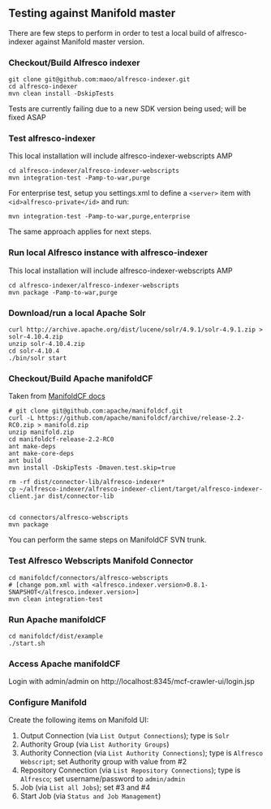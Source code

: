 Testing against Manifold master
---

There are few steps to perform in order to test a local build of alfresco-indexer against Manifold master version.

### Checkout/Build Alfresco indexer
```
git clone git@github.com:maoo/alfresco-indexer.git
cd alfresco-indexer
mvn clean install -DskipTests
```
Tests are currently failing due to a new SDK version being used; will be fixed ASAP

### Test alfresco-indexer
This local installation will include alfresco-indexer-webscripts AMP
```
cd alfresco-indexer/alfresco-indexer-webscripts
mvn integration-test -Pamp-to-war,purge
```

For enterprise test, setup you settings.xml to define a `<server>` item with `<id>alfresco-private</id>` and run:
```
mvn integration-test -Pamp-to-war,purge,enterprise
```
The same approach applies for next steps.

### Run local Alfresco instance with alfresco-indexer
This local installation will include alfresco-indexer-webscripts AMP
```
cd alfresco-indexer/alfresco-indexer-webscripts
mvn package -Pamp-to-war,purge
```

### Download/run a local Apache Solr
```
curl http://archive.apache.org/dist/lucene/solr/4.9.1/solr-4.9.1.zip > solr-4.10.4.zip
unzip solr-4.10.4.zip
cd solr-4.10.4
./bin/solr start
```

### Checkout/Build Apache manifoldCF
Taken from [ManifoldCF docs](https://manifoldcf.apache.org/release/trunk/en_US/how-to-build-and-deploy.html)

```
# git clone git@github.com:apache/manifoldcf.git
curl -L https://github.com/apache/manifoldcf/archive/release-2.2-RC0.zip > manifold.zip
unzip manifold.zip
cd manifoldcf-release-2.2-RC0
ant make-deps
ant make-core-deps
ant build
mvn install -DskipTests -Dmaven.test.skip=true

rm -rf dist/connector-lib/alfresco-indexer*
cp ~/alfresco-indexer/alfresco-indexer-client/target/alfresco-indexer-client.jar dist/connector-lib


cd connectors/alfresco-webscripts
mvn package
```
You can perform the same steps on ManifoldCF SVN trunk.

### Test Alfresco Webscripts Manifold Connector
```
cd manifoldcf/connectors/alfresco-webscripts
# [change pom.xml with <alfresco.indexer.version>0.8.1-SNAPSHOT</alfresco.indexer.version>]
mvn clean integration-test
```

### Run Apache manifoldCF
```
cd manifoldcf/dist/example
./start.sh
```

### Access Apache manifoldCF
Login with admin/admin on http://localhost:8345/mcf-crawler-ui/login.jsp

### Configure Manifold

Create the following items on Manifold UI:
1. Output Connection (via `List Output Connections`); type is `Solr`
2. Authority Group (via `List Authority Groups`)
3. Authority Connection (via `List Authority Connections`); type is `Alfresco Webscript`; set Authority group with value from #2
4. Repository Connection (via `List Repository Connections`); type is `Alfresco`; set username/password to `admin/admin`
5. Job (via `List all Jobs`); set #3 and #4
6. Start Job (via `Status and Job Management`)

